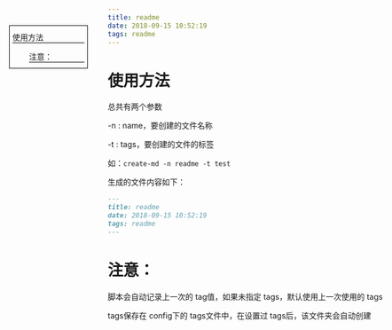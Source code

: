 ```yaml
---
title: readme
date: 2018-09-15 10:52:19
tags: readme
---
```


# 使用方法


总共有两个参数

-n : name，要创建的文件名称

-t : tags，要创建的文件的标签

如：`create-md -n readme -t test`

生成的文件内容如下：

```markdown
---
title: readme
date: 2018-09-15 10:52:19
tags: readme
---
```

# 注意：

脚本会自动记录上一次的 tag值，如果未指定 tags，默认使用上一次使用的 tags

tags保存在 config下的 tags文件中，在设置过 tags后，该文件夹会自动创建<div style="position: fixed;top: 100px;left: 50px;padding: 5px;border: 1px solid black;">
    <ul style=" position: relative;list-style: none;margin: 0;display: block;padding: 0;">
    <li style="list-style: inherit;display: block;padding: 0;margin: 0;">
    <span style="display: block;min-width: 100px;margin: 5px 0;border-bottom: 1px solid black;">
    使用方法
</span>
</li><ul style=" position: relative;list-style: none;margin: 0 0 0 30px;display: block;padding: 0;">
    <li style="list-style: inherit;display: block;padding: 0;margin: 0;">
    <span style="display: block;min-width: 100px;margin: 5px 0;border-bottom: 1px solid black;">
    注意：
</span>
</li>
</ul>
</ul>
</div>